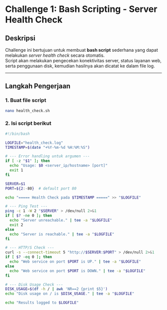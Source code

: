 # Challenge 1: Bash Scripting - Server Health Check

## Deskripsi
Challenge ini bertujuan untuk membuat **bash script** sederhana yang dapat melakukan *server health check* secara otomatis.  
Script akan melakukan pengecekan konektivitas server, status layanan web, serta penggunaan disk, kemudian hasilnya akan dicatat ke dalam file log.

---

## Langkah Pengerjaan

### 1. Buat file script
```bash
nano health_check.sh
```
### 2. Isi script berikut
```bash
#!/bin/bash

LOGFILE="health_check.log"
TIMESTAMP=$(date "+%Y-%m-%d %H:%M:%S")

# --- Error handling untuk argumen ---
if [ -z "$1" ]; then
  echo "Usage: $0 <server_ip/hostname> [port]"
  exit 1
fi

SERVER=$1
PORT=${2:-80}  # default port 80

echo "===== Health Check pada $TIMESTAMP =====" >> "$LOGFILE"

# --- Ping Test ---
ping -c 1 -W 2 "$SERVER" > /dev/null 2>&1
if [ $? -ne 0 ]; then
  echo "Server unreachable." | tee -a "$LOGFILE"
  exit 2
else
  echo "Server is reachable." | tee -a "$LOGFILE"
fi

# --- HTTP/S Check ---
curl -s --connect-timeout 5 "http://$SERVER:$PORT" > /dev/null 2>&1
if [ $? -eq 0 ]; then
  echo "Web service on port $PORT is UP." | tee -a "$LOGFILE"
else
  echo "Web service on port $PORT is DOWN." | tee -a "$LOGFILE"
fi

# --- Disk Usage Check ---
DISK_USAGE=$(df -h / | awk 'NR==2 {print $5}')
echo "Disk usage on / is $DISK_USAGE." | tee -a "$LOGFILE"

echo "Results logged to $LOGFILE"

```


